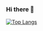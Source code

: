 ### Hi there 👋

[![Top Langs](https://github-readme-stats.vercel.app/api/top-langs/?username=41nyaa&layout=compact)](https://github.com/anuraghazra/github-readme-stats)


<!--
**41nyaa/41nyaa** is a ✨ _special_ ✨ repository because its `README.md` (this file) appears on your GitHub profile.

Here are some ideas to get you started:

- 🔭 I’m currently working on ...
- 🌱 I’m currently learning ...
- 👯 I’m looking to collaborate on ...
- 🤔 I’m looking for help with ...
- 💬 Ask me about ...
- 📫 How to reach me: ...
- 😄 Pronouns: ...
- ⚡ Fun fact: ...
-->
